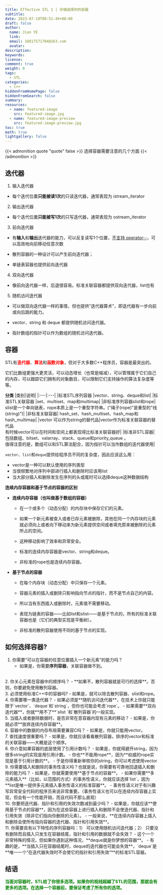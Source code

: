 ```yaml
---
title: Effective STL 1 | 仔细选择你的容器
subtitle:
date: 2023-07-19T08:51:49+08:00
draft: false
author:
  name: Jian YE
  link:
  email: 18817571704@163.com
  avatar:
description:
keywords:
license:
comment: true
weight: 0
tags:
  - STL
categories:
  - C++
hiddenFromHomePage: false
hiddenFromSearch: false
summary:
resources:
  - name: featured-image
    src: featured-image.jpg
  - name: featured-image-preview
    src: featured-image-preview.jpg
toc: true
math: true
lightgallery: false
---
```


{{< admonition quote "quote" false >}}
选择容器需要注意的几个方面
{{< /admonition >}}

<!--more-->

## 迭代器

1. 输入迭代器

  - 每个迭代位置**只能被读1次**的只读迭代器，通常表现为 istream_iterator

2. 输出迭代器

  - 每个迭代位置**只能被写1次**的只写迭代器，通常表现为 ostream_iterator

3. 前向迭代器

  - 有**输入**和**输出**迭代器的能力，可以反复读写1个位置，<u>不支持 operator--</u>，可以高效地向前移动任意次数

  - 散列容器的一种设计可以产生前向迭代器；

  - 单链表容器也提供前向迭代器

4. 双向迭代器

  - 像前向迭代器一样，后退很容易。标准关联容器都提供双向迭代器，list也有

5. 随机访问迭代器

  - 可以做双向迭代器一样的事情，但也提供“迭代器算术”，即迭代器有一步向前或向后跳的能力。

  - vector、string 和 deque 都提供随机访问迭代器。

  - 指针数组的指针可以作为数组的随机访问迭代器。

## 容器

STL有<font color=red>**迭代器**</font>、<font color=red>**算法**</font>和<font color=red>**函数对象**</font>，但对于大多数C++程序员，容器是最突出的。

它们比数组更强大更灵活，可以动态增长（也常是缩减），可以管理属于它们自己的内存，可以跟踪它们拥有的对象数目，可以限制它们支持操作的算法复杂度等等。

**分类**
|类别|说明|
|:---|:---|
|标准STL序列容器	|vector、string、deque和list|
|标准STL关联容器	|set、multiset、map和multimap|
|非标准序列容器slist和rope|	slist是一个单向链表，rope本质上是一个重型字符串。("绳子(rope)"是重型的"线(string)")|
|非标准关联容器|	hash_set、hash_multiset、hash_map和hash_multimap|
|vector	可以作为string的替代品|vector作为标准关联容器的替代品</br>	有时候vector可以在时间和空间上都表现得比标准关联容器好|
|标准非STL容器|	包括数组、bitset、valarray、stack、queue和priority_queue 。</br>值得注意的是，数组可以和STL算法配合，因为指针可以当作数组的迭代器使用|

`vector`、`list`和`deque`提供给程序员不同的复杂度，因此应该这么用：
  - vector是一种可以默认使用的序列类型</br>
  - 当很频繁地对序列中部进行插入和删除时应该用list</br>
  - 当大部分插入和删除发生在序列的头或尾时可以选择deque这种数据结构</br>


**连续内存容器和基于节点的容器的区别**
  - **连续内存容器（也叫做基于数组的容器）**
    - 在一个或多个（动态分配）的内存块中保存它们的元素。

    - 如果一个新元素被查入或者已存元素被删除，其他在同一个内存块的元素就必须向上或者向下移动来为新元素提供空间或者填充原来被删除的元素所占的空间。

    - 这种移动影响了效率和异常安全。

    - 标准的连续内存容器是vector、string和deque。

    - 非标准的rope也是连续内存容器。
  - **基于节点的容器**
    - 在每个内存块（动态分配）中只保存一个元素。

    - 容器元素的插入或删除只影响指向节点的指针，而不是节点自己的内容。

    - 所以当有东西插入或删除时，元素值不需要移动。

    - 表现为链表的容器——比如list和slist——是基于节点的，所有的标准关联容器也是（它们的典型实现是平衡树）。

    - 非标准的散列容器使用不同的基于节点的实现。

## 如何选择容器?

  1. 你需要“可以在容器的任意位置插入一个新元素”的能力吗？
     - 如果是，你需要**序列容器**，关联容器做不到。
</br>
  2. 你关心元素在容器中的顺序吗？
     - **如果不，散列容器就是可行的选择**。否则，你要避免使用散列容器。
</br>
  3. 必须使用标准C++中的容器吗?
     - 如果是，就可以除去散列容器、slist和rope。
</br>
  4. 你需要哪一类迭代器？
     - 如果必须是**随机访问迭代器**，在技术上你就只能限于`vector`、`deque`和`string`，但你也可能会考虑`rope`。
     - 如果需要**双向迭代器**，你就**用不了**`slist `和`散列容器`的一般实现。
</br>
  5. 当插入或者删除数据时，是否非常在意容器内现有元素的移动？
     - 如果是，你就必须**放弃连续内存容器**。
</br>
  6. 容器中的数据的内存布局需要兼容C吗？
     - 如果是，你就只能用vector。
</br>
  7. 查找速度很重要吗？
     - 如果是，你就应该看看散列容器，排序的vector和标准的关联容器——大概是这个顺序。
</br>
  8. 你介意如果容器的底层使用了引用计数吗？
     - 如果是，你就得避开string，因为很多string的实现是用引用计数。
     - 你也**不能用rope**，因为**权威的rope实现是基于引用计数的**。
     - 于是你得重新审核你的string，你可以考虑使用vector<char>
</br>
  9. 你需要插入和删除的事务性语义吗？也就是说，你需要有可靠地回退插入和删除的能力吗？
     - 如果是，你就需要使用**基于节点的容器**。
     - 如果你需要**多元素插入**（比如，以范围的方式）的事务性语义，你就应该选择`list`，因为**list是唯一提供多元素插入事务性语义的标准容器**。
     - 事务性语义对于有兴趣写异常安全代码的程序员来说非常重要。（事务性语义也可以在连续内存容器上实现，但会有一个性能开销，而且代码不那么直观）
</br>
  10. 你要把迭代器、指针和引用的失效次数减到最少吗？
      - 如果是，你就应该**使用基于节点的容器**，因为在这些容器上进行插入和删除不会使迭代器、指针和引用失效（除非它们指向你删除的元素）。
      - 一般来说，**在连续内存容器上插入和删除会使所有指向容器的迭代器、指针和引用失效**。
</br>
  11. 你需要具有以下特性的序列容器吗：1） 可以使用随机访问迭代器；2） 只要没有删除而且插入只发生在容器结尾，指针和引用的数据就不会失效？
      - 这个一个非常特殊的情况，但如果你遇到这种情况，**deque就是你梦想的容器**。
      - 有趣的是，**当插入只在容器结尾时，deque的迭代器也可能会失效**，`deque`是**唯一一个“在迭代器失效时不会使它的指针和引用失效”**的标准STL容器。

## 结语

<font color=green>**当面对容器时，STL给了你很多选项。如果你的视线超越了STL的范围，那就会有更多的选项。在选择一个容器前，要保证考虑了所有你的选项。**</font>
